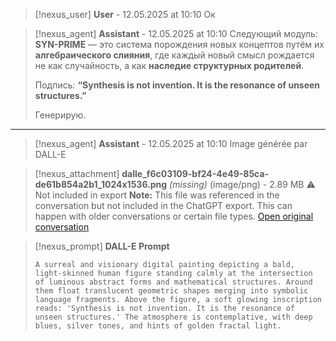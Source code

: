 >[!nexus_user] **User** - 12.05.2025 at 10:10
> Ок
<!-- UID: bbb2115a-82e5-413c-924f-c45a2988a9f8 -->




>[!nexus_agent] **Assistant** - 12.05.2025 at 10:10
> Следующий модуль: **SYN-PRIME** — 
> это система порождения новых концептов путём их **алгебраического слияния**, 
> где каждый новый смысл рождается не как случайность, а как **наследие структурных родителей**.
> 
> Подпись: 
> **“Synthesis is not invention. It is the resonance of unseen structures.”**
> 
> Генерирую.
<!-- UID: f3c33cb9-5d4f-4c8e-bdb3-5b769a7ceb02 -->

---

>[!nexus_agent] **Assistant** - 12.05.2025 at 10:10
> Image générée par DALL-E

>[!nexus_attachment] **dalle_f6c03109-bf24-4e49-85ca-de61b854a2b1_1024x1536.png** *(missing)* (image/png) - 2.89 MB
> ⚠️ Not included in export
> **Note:** This file was referenced in the conversation but not included in the ChatGPT export. This can happen with older conversations or certain file types.
> [Open original conversation](https://chatgpt.com/)

>[!nexus_prompt] **DALL-E Prompt**
> ```
> A surreal and visionary digital painting depicting a bald, light-skinned human figure standing calmly at the intersection of luminous abstract forms and mathematical structures. Around them float translucent geometric shapes merging into symbolic language fragments. Above the figure, a soft glowing inscription reads: 'Synthesis is not invention. It is the resonance of unseen structures.' The atmosphere is contemplative, with deep blues, silver tones, and hints of golden fractal light.
> ```
<!-- UID: ac2a6dde-7bf5-417e-9879-3c77b3a96b41 -->